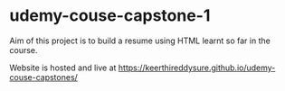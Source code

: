 # udemy-couse-capstone-1
Aim of this project is to build a resume using HTML learnt so far in the course.


Website is hosted and live at https://keerthireddysure.github.io/udemy-couse-capstones/
